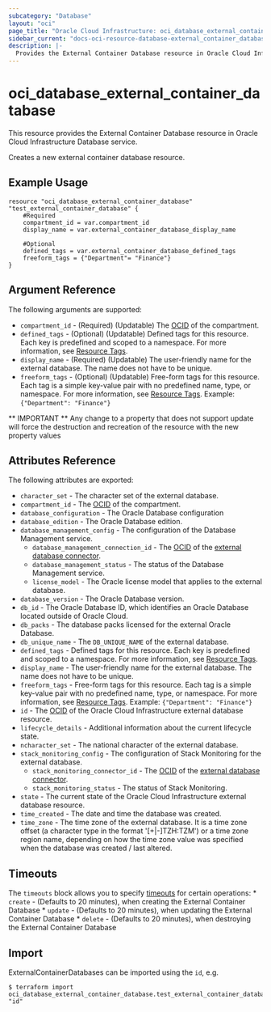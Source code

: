 ```yaml
---
subcategory: "Database"
layout: "oci"
page_title: "Oracle Cloud Infrastructure: oci_database_external_container_database"
sidebar_current: "docs-oci-resource-database-external_container_database"
description: |-
  Provides the External Container Database resource in Oracle Cloud Infrastructure Database service
---
```


# oci_database_external_container_database
This resource provides the External Container Database resource in Oracle Cloud Infrastructure Database service.

Creates a new external container database resource.

## Example Usage

```hcl
resource "oci_database_external_container_database" "test_external_container_database" {
	#Required
	compartment_id = var.compartment_id
	display_name = var.external_container_database_display_name

	#Optional
	defined_tags = var.external_container_database_defined_tags
	freeform_tags = {"Department"= "Finance"}
}
```

## Argument Reference

The following arguments are supported:

* `compartment_id` - (Required) (Updatable) The [OCID](https://docs.cloud.oracle.com/iaas/Content/General/Concepts/identifiers.htm) of the compartment.
* `defined_tags` - (Optional) (Updatable) Defined tags for this resource. Each key is predefined and scoped to a namespace. For more information, see [Resource Tags](https://docs.cloud.oracle.com/iaas/Content/General/Concepts/resourcetags.htm). 
* `display_name` - (Required) (Updatable) The user-friendly name for the external database. The name does not have to be unique.
* `freeform_tags` - (Optional) (Updatable) Free-form tags for this resource. Each tag is a simple key-value pair with no predefined name, type, or namespace. For more information, see [Resource Tags](https://docs.cloud.oracle.com/iaas/Content/General/Concepts/resourcetags.htm).  Example: `{"Department": "Finance"}`


** IMPORTANT **
Any change to a property that does not support update will force the destruction and recreation of the resource with the new property values

## Attributes Reference

The following attributes are exported:

* `character_set` - The character set of the external database.
* `compartment_id` - The [OCID](https://docs.cloud.oracle.com/iaas/Content/General/Concepts/identifiers.htm) of the compartment.
* `database_configuration` - The Oracle Database configuration
* `database_edition` - The Oracle Database edition. 
* `database_management_config` - The configuration of the Database Management service.
	* `database_management_connection_id` - The [OCID](https://docs.cloud.oracle.com/iaas/Content/General/Concepts/identifiers.htm) of the [external database connector](https://docs.cloud.oracle.com/iaas/api/#/en/database/latest/datatypes/CreateExternalDatabaseConnectorDetails). 
	* `database_management_status` - The status of the Database Management service.
	* `license_model` - The Oracle license model that applies to the external database. 
* `database_version` - The Oracle Database version.
* `db_id` - The Oracle Database ID, which identifies an Oracle Database located outside of Oracle Cloud. 
* `db_packs` - The database packs licensed for the external Oracle Database.
* `db_unique_name` - The `DB_UNIQUE_NAME` of the external database.
* `defined_tags` - Defined tags for this resource. Each key is predefined and scoped to a namespace. For more information, see [Resource Tags](https://docs.cloud.oracle.com/iaas/Content/General/Concepts/resourcetags.htm). 
* `display_name` - The user-friendly name for the external database. The name does not have to be unique.
* `freeform_tags` - Free-form tags for this resource. Each tag is a simple key-value pair with no predefined name, type, or namespace. For more information, see [Resource Tags](https://docs.cloud.oracle.com/iaas/Content/General/Concepts/resourcetags.htm).  Example: `{"Department": "Finance"}` 
* `id` - The [OCID](https://docs.cloud.oracle.com/iaas/Content/General/Concepts/identifiers.htm) of the Oracle Cloud Infrastructure external database resource. 
* `lifecycle_details` - Additional information about the current lifecycle state.
* `ncharacter_set` - The national character of the external database.
* `stack_monitoring_config` - The configuration of Stack Monitoring for the external database.
	* `stack_monitoring_connector_id` - The [OCID](https://docs.cloud.oracle.com/iaas/Content/General/Concepts/identifiers.htm) of the [external database connector](https://docs.cloud.oracle.com/iaas/api/#/en/database/latest/datatypes/CreateExternalDatabaseConnectorDetails). 
	* `stack_monitoring_status` - The status of Stack Monitoring.
* `state` - The current state of the Oracle Cloud Infrastructure external database resource.
* `time_created` - The date and time the database was created.
* `time_zone` - The time zone of the external database. It is a time zone offset (a character type in the format '[+|-]TZH:TZM') or a time zone region name, depending on how the time zone value was specified when the database was created / last altered. 

## Timeouts

The `timeouts` block allows you to specify [timeouts](https://registry.terraform.io/providers/oracle/oci/latest/docs/guides/changing_timeouts) for certain operations:
	* `create` - (Defaults to 20 minutes), when creating the External Container Database
	* `update` - (Defaults to 20 minutes), when updating the External Container Database
	* `delete` - (Defaults to 20 minutes), when destroying the External Container Database


## Import

ExternalContainerDatabases can be imported using the `id`, e.g.

```
$ terraform import oci_database_external_container_database.test_external_container_database "id"
```

